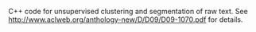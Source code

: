 C++ code for unsupervised clustering and segmentation of raw text. See http://www.aclweb.org/anthology-new/D/D09/D09-1070.pdf for details.